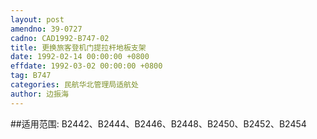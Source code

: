 ```yaml
---
layout: post
amendno: 39-0727
cadno: CAD1992-B747-02
title: 更换旅客登机门提拉杆地板支架
date: 1992-02-14 00:00:00 +0800
effdate: 1992-03-02 00:00:00 +0800
tag: B747
categories: 民航华北管理局适航处
author: 边振海
---
```


##适用范围:
B2442、B2444、B2446、B2448、B2450、B2452、B2454

